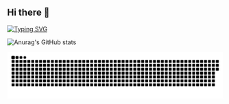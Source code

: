## Hi there 👋

<!--
**zhongxia12/zhongxia12** is a ✨ _special_ ✨ repository because its `README.md` (this file) appears on your GitHub profile.

Here are some ideas to get you started:

- 🔭 I’m currently working on ...
- 🌱 I’m currently learning ...
- 👯 I’m looking to collaborate on ...
- 🤔 I’m looking for help with ...
- 💬 Ask me about ...
- 📫 How to reach me: ...
- 😄 Pronouns: ...
- ⚡ Fun fact: ...
-->

[![Typing SVG](https://readme-typing-svg.demolab.com/?lines=Welcome+to+my+homepage)](https://git.io/typing-svg)

![Anurag's GitHub stats](https://github-readme-stats.vercel.app/api?username=zhongxia12&theme=radical)


<picture>
  <source media="(prefers-color-scheme: dark)" srcset="https://raw.githubusercontent.com/zhongxia12/zhongxia12/output/github-contribution-grid-snake-dark.svg">
  <source media="(prefers-color-scheme: light)" srcset="https://raw.githubusercontent.com/zhongxia12/zhongxia12/output/github-contribution-grid-snake.svg">
  <img alt="github contribution grid snake animation" src="https://raw.githubusercontent.com/zhongxia12/zhongxia12/output/github-contribution-grid-snake.svg">
</picture>

<!--

[![zhongxia12's github activity graph](https://github-readme-activity-graph.vercel.app/graph?username=zhongxia12&theme=react-dark)](https://github.com/ashutosh00710/github-readme-activity-graph)

-->
